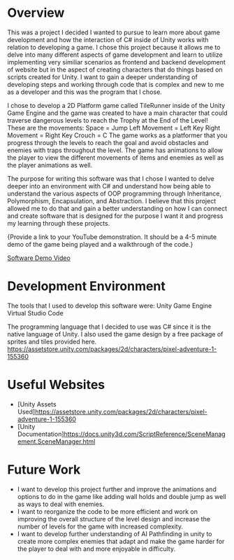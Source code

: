 # Overview

This was a project I decided I wanted to pursue to learn more about game development and how the interaction of C# inside of Unity works with relation to developing a game. I chose this project because it allows me to delve into many different aspects of game development and learn to utilize implementing very similiar scenarios as frontend and backend development of website but in the aspect of creating characters that do things based on scripts created for Unity. I want to gain a deeper understanding of developing steps and working through code that is complex and new to me as a developer and this was the program that I chose.


I chose to develop a 2D Platform game called TileRunner inside of the Unity Game Engine and the game was created to have a main character that could traverse dangerous levels to reach the Trophy at the End of the Level! 
These are the movements:
Space = Jump
Left Movement = Left Key
Right Movement = Right Key
Crouch = C
The game works as a platformer that you progress through the levels to reach the goal and avoid obstacles and enemies with traps throughout the level. 
The game has animations to allow the player to view the different movements of items and enemies as well as the player animations as well.


The purpose for writing this software was that I chose I wanted to delve deeper into an environment with C# and understand how being able to understand the various aspects of OOP programming through Inheritance, Polymorphism, Encapsulation, and Abstraction. I believe that this project allowed me to do that and gain a better understanding on how I can connect and create software that is designed for the purpose I want it and progress my learning through these projects.

{Provide a link to your YouTube demonstration.  It should be a 4-5 minute demo of the game being played and a walkthrough of the code.}

[Software Demo Video](http://youtube.link.goes.here)

# Development Environment


The tools that I used to develop this software were:
Unity Game Engine
Virtual Studio Code

The programming language that I decided to use was C# since it is the native language of Unity.
I also used the game design by a free package of sprites and tiles provided here.
https://assetstore.unity.com/packages/2d/characters/pixel-adventure-1-155360


# Useful Websites


* [Unity Assets Used]https://assetstore.unity.com/packages/2d/characters/pixel-adventure-1-155360
* [Unity Documentation]https://docs.unity3d.com/ScriptReference/SceneManagement.SceneManager.html

# Future Work


* I want to develop this project further and improve the animations and options to do in the game like adding wall holds and double jump as well as ways to deal with enemies.
* I want to reorganize the code to be more efficient and work on improving the overall structure of the level design and increase the number of levels for the game with increased complexity.
* I want to develop further understanding of AI Pathfinding in unity to create more complex enemies that adapt and make the game harder for the player to deal with and more enjoyable in difficulty. 
